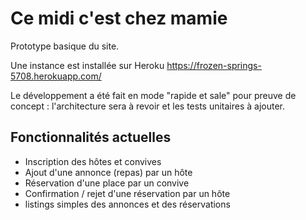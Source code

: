 # Ce midi c'est chez mamie

Prototype basique du site.

Une instance est installée  sur Heroku https://frozen-springs-5708.herokuapp.com/

Le développement a été fait en mode "rapide et sale" pour preuve de concept : l'architecture sera à revoir et les tests unitaires à ajouter.

## Fonctionnalités actuelles

 - Inscription des hôtes et convives
 - Ajout d'une annonce (repas) par un hôte
 - Réservation d'une place par un convive
 - Confirmation / rejet d'une réservation par un hôte
 - listings simples des annonces et des réservations 



